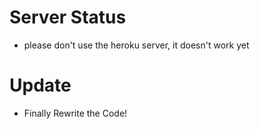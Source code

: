 # Server Status
- please don't use the heroku server, it doesn't work yet
# Update
- Finally Rewrite the Code!
